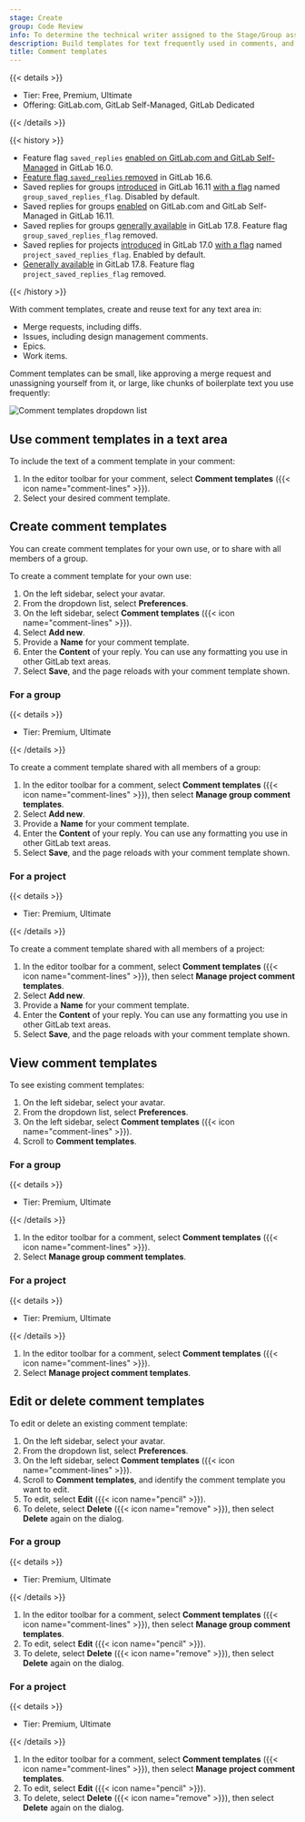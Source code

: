 ```yaml
---
stage: Create
group: Code Review
info: To determine the technical writer assigned to the Stage/Group associated with this page, see https://handbook.gitlab.com/handbook/product/ux/technical-writing/#assignments
description: Build templates for text frequently used in comments, and share those templates with your project or group.
title: Comment templates
---
```


{{< details >}}

- Tier: Free, Premium, Ultimate
- Offering: GitLab.com, GitLab Self-Managed, GitLab Dedicated

{{< /details >}}

{{< history >}}

- Feature flag `saved_replies` [enabled on GitLab.com and GitLab Self-Managed](https://gitlab.com/gitlab-org/gitlab/-/merge_requests/119468) in GitLab 16.0.
- [Feature flag `saved_replies` removed](https://gitlab.com/gitlab-org/gitlab/-/merge_requests/123363) in GitLab 16.6.
- Saved replies for groups [introduced](https://gitlab.com/groups/gitlab-org/-/epics/12669) in GitLab 16.11 [with a flag](../../administration/feature_flags.md) named `group_saved_replies_flag`. Disabled by default.
- Saved replies for groups [enabled](https://gitlab.com/gitlab-org/gitlab/-/issues/440817) on GitLab.com and GitLab Self-Managed in GitLab 16.11.
- Saved replies for groups [generally available](https://gitlab.com/gitlab-org/gitlab/-/issues/504028) in GitLab 17.8. Feature flag `group_saved_replies_flag` removed.
- Saved replies for projects [introduced](https://gitlab.com/groups/gitlab-org/-/epics/12669) in GitLab 17.0 [with a flag](../../administration/feature_flags.md) named `project_saved_replies_flag`. Enabled by default.
- [Generally available](https://gitlab.com/gitlab-org/gitlab/-/issues/504028) in GitLab 17.8. Feature flag `project_saved_replies_flag` removed.

{{< /history >}}

With comment templates, create and reuse text for any text area in:

- Merge requests, including diffs.
- Issues, including design management comments.
- Epics.
- Work items.

Comment templates can be small, like approving a merge request and unassigning yourself from it,
or large, like chunks of boilerplate text you use frequently:

![Comment templates dropdown list](img/group_comment_templates_v16_11.png)

## Use comment templates in a text area

To include the text of a comment template in your comment:

1. In the editor toolbar for your comment, select **Comment templates** ({{< icon name="comment-lines" >}}).
1. Select your desired comment template.

## Create comment templates

You can create comment templates for your own use, or to share with all members of a group.

To create a comment template for your own use:

1. On the left sidebar, select your avatar.
1. From the dropdown list, select **Preferences**.
1. On the left sidebar, select **Comment templates** ({{< icon name="comment-lines" >}}).
1. Select **Add new**.
1. Provide a **Name** for your comment template.
1. Enter the **Content** of your reply. You can use any formatting you use in
   other GitLab text areas.
1. Select **Save**, and the page reloads with your comment template shown.

### For a group

{{< details >}}

- Tier: Premium, Ultimate

{{< /details >}}

To create a comment template shared with all members of a group:

1. In the editor toolbar for a comment, select **Comment templates**
   ({{< icon name="comment-lines" >}}), then select **Manage group comment templates**.
1. Select **Add new**.
1. Provide a **Name** for your comment template.
1. Enter the **Content** of your reply. You can use any formatting you use in
   other GitLab text areas.
1. Select **Save**, and the page reloads with your comment template shown.

### For a project

{{< details >}}

- Tier: Premium, Ultimate

{{< /details >}}

To create a comment template shared with all members of a project:

1. In the editor toolbar for a comment, select **Comment templates**
   ({{< icon name="comment-lines" >}}), then select **Manage project comment templates**.
1. Select **Add new**.
1. Provide a **Name** for your comment template.
1. Enter the **Content** of your reply. You can use any formatting you use in
   other GitLab text areas.
1. Select **Save**, and the page reloads with your comment template shown.

## View comment templates

To see existing comment templates:

1. On the left sidebar, select your avatar.
1. From the dropdown list, select **Preferences**.
1. On the left sidebar, select **Comment templates** ({{< icon name="comment-lines" >}}).
1. Scroll to **Comment templates**.

### For a group

{{< details >}}

- Tier: Premium, Ultimate

{{< /details >}}

1. In the editor toolbar for a comment, select **Comment templates**
   ({{< icon name="comment-lines" >}}).
1. Select **Manage group comment templates**.

### For a project

{{< details >}}

- Tier: Premium, Ultimate

{{< /details >}}

1. In the editor toolbar for a comment, select **Comment templates**
   ({{< icon name="comment-lines" >}}).
1. Select **Manage project comment templates**.

## Edit or delete comment templates

To edit or delete an existing comment template:

1. On the left sidebar, select your avatar.
1. From the dropdown list, select **Preferences**.
1. On the left sidebar, select **Comment templates** ({{< icon name="comment-lines" >}}).
1. Scroll to **Comment templates**, and identify the comment template you want to edit.
1. To edit, select **Edit** ({{< icon name="pencil" >}}).
1. To delete, select **Delete** ({{< icon name="remove" >}}), then select **Delete** again on the dialog.

### For a group

{{< details >}}

- Tier: Premium, Ultimate

{{< /details >}}

1. In the editor toolbar for a comment, select **Comment templates**
   ({{< icon name="comment-lines" >}}), then select **Manage group comment templates**.
1. To edit, select **Edit** ({{< icon name="pencil" >}}).
1. To delete, select **Delete** ({{< icon name="remove" >}}), then select **Delete** again on the dialog.

### For a project

{{< details >}}

- Tier: Premium, Ultimate

{{< /details >}}

1. In the editor toolbar for a comment, select **Comment templates**
   ({{< icon name="comment-lines" >}}), then select **Manage project comment templates**.
1. To edit, select **Edit** ({{< icon name="pencil" >}}).
1. To delete, select **Delete** ({{< icon name="remove" >}}), then select **Delete** again on the dialog.
